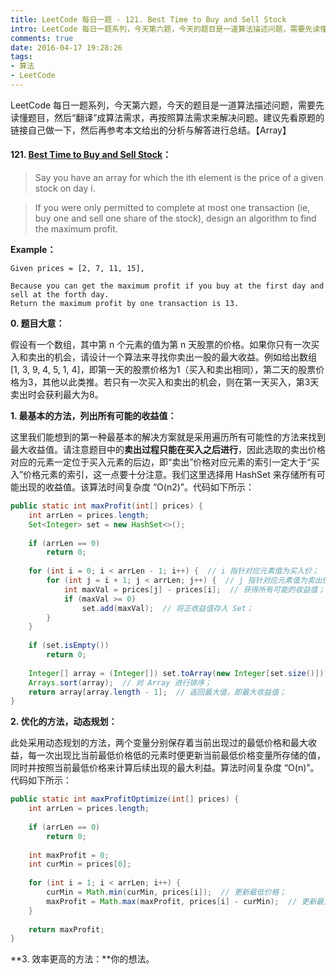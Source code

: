 ```yaml
---
title: LeetCode 每日一题 - 121. Best Time to Buy and Sell Stock
intro: LeetCode 每日一题系列，今天第六题，今天的题目是一道算法描述问题，需要先读懂题目，然后“翻译”成算法需求，再按照算法需求来解决问题。建议先看原题的链接自己做一下，然后再参考本文给出的分析与解答进行总结。【Array】
comments: true
date: 2016-04-17 19:28:26
tags:
- 算法
- LeetCode
---
```


LeetCode 每日一题系列，今天第六题，今天的题目是一道算法描述问题，需要先读懂题目，然后“翻译”成算法需求，再按照算法需求来解决问题。建议先看原题的链接自己做一下，然后再参考本文给出的分析与解答进行总结。【Array】

#### 121. [Best Time to Buy and Sell Stock](https://leetcode.com/problems/majority-element/)：


> Say you have an array for which the ith element is the price of a given stock on day i.

> If you were only permitted to complete at most one transaction (ie, buy one and sell one share of the stock), design an algorithm to find the maximum profit.

**Example：**

```text
Given prices = [2, 7, 11, 15],

Because you can get the maximum profit if you buy at the first day and sell at the forth day. 
Return the maximum profit by one transaction is 13.
```

**0. 题目大意：**

假设有一个数组，其中第 n 个元素的值为第 n 天股票的价格。如果你只有一次买入和卖出的机会，请设计一个算法来寻找你卖出一股的最大收益。例如给出数组 [1, 3, 9, 4, 5, 1, 4]，即第一天的股票价格为1（买入和卖出相同），第二天的股票价格为3，其他以此类推。若只有一次买入和卖出的机会，则在第一天买入，第3天卖出时会获利最大为8。

**1. 最基本的方法，列出所有可能的收益值：**

这里我们能想到的第一种最基本的解决方案就是采用遍历所有可能性的方法来找到最大收益值。请注意题目中的**卖出过程只能在买入之后进行**，因此选取的卖出价格对应的元素一定位于买入元素的后边，即“卖出”价格对应元素的索引一定大于“买入”价格元素的索引，这一点要十分注意。我们这里选择用 HashSet 来存储所有可能出现的收益值。该算法时间复杂度 “O(n2)”。代码如下所示：

```java
public static int maxProfit(int[] prices) {
    int arrLen = prices.length;
    Set<Integer> set = new HashSet<>();
    
    if (arrLen == 0)
        return 0;
        
    for (int i = 0; i < arrLen - 1; i++) {  // i 指针对应元素值为买入价；
        for (int j = i + 1; j < arrLen; j++) {  // j 指针对应元素值为卖出价；
            int maxVal = prices[j] - prices[i];  // 获得所有可能的收益值；
            if (maxVal >= 0)
                set.add(maxVal);  // 将正收益值存入 Set；
        }
    }
    
    if (set.isEmpty())
        return 0;
    
    Integer[] array = (Integer[]) set.toArray(new Integer[set.size()]);  // 将 Set 转换为 Array；
    Arrays.sort(array);  // 对 Array 进行排序；
    return array[array.length - 1];  // 返回最大值，即最大收益值；
}
```


**2. 优化的方法，动态规划：**

此处采用动态规划的方法，两个变量分别保存着当前出现过的最低价格和最大收益，每一次出现比当前最低价格低的元素时便更新当前最低价格变量所存储的值，同时并按照当前最低价格来计算后续出现的最大利益。算法时间复杂度 “O(n)”。代码如下所示：

```java
public static int maxProfitOptimize(int[] prices) {
    int arrLen = prices.length;
    
    if (arrLen == 0)
        return 0;
    
    int maxProfit = 0;
    int curMin = prices[0];
    
    for (int i = 1; i < arrLen; i++) {
        curMin = Math.min(curMin, prices[i]);  // 更新最低价格；
        maxProfit = Math.max(maxProfit, prices[i] - curMin);  // 更新最大收益；
    }
    
    return maxProfit;   
}
```


**3. 效率更高的方法：**你的想法。
